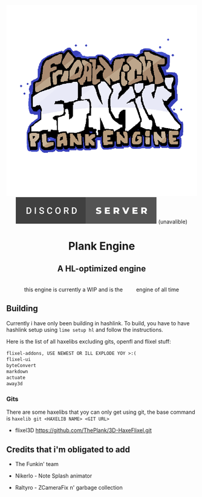 <div align="center">

![logo](logoAnimated.gif)
</br>
![forthebadge](discord.svg) (unavalible)
# Plank Engine
## A HL-optimized engine
<br/>
this engine is currently a WIP and is the &nbsp;&nbsp;&nbsp;&nbsp;&nbsp;&nbsp;&nbsp; engine of all time
</div>

## Building
Currently i have only been building in hashlink. To build, you have to have hashlink setup using `lime setup hl` and follow the instructions.

Here is the list of all haxelibs excluding gits, openfl and flixel stuff:
```
flixel-addons, USE NEWEST OR ILL EXPLODE YOY >:(
flixel-ui
byteConvert
markdown
actuate
away3d
```
### Gits
There are some haxelibs that yoy can only get using git, the base command is `haxelib git <HAXELIB NAME> <GIT URL>`
- flixel3D https://github.com/ThePlank/3D-HaxeFlixel.git

## Credits that i'm obligated to add
- The Funkin' team

- Nikerlo - Note Splash animator
- Raltyro - ZCameraFix n' garbage collection
